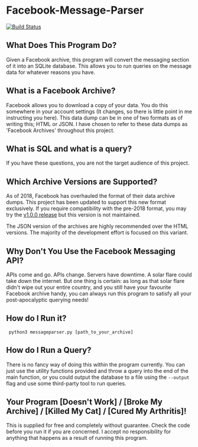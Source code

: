 # Facebook-Message-Parser
[![Build Status](https://api.travis-ci.com/mikegreen1995/Facebook-Message-Parser.svg?branch=master)](https://travis-ci.com/mikegreen1995/Facebook-Message-Parser)

## What Does This Program Do?
Given a Facebook archive, this program will convert the messaging section of it into an SQLite database. This allows you to run queries on the message data for whatever reasons you have.

## What is a Facebook Archive?
Facebook allows you to download a copy of your data. You do this somewhere in your account settings (It changes, so there is little point in me instructing you here). This data dump can be in one of two formats as of writing this; HTML or JSON. I have chosen to refer to these data dumps as 'Facebook Archives' throughout this project.

## What is SQL and what is a query?
If you have these questions, you are not the target audience of this project.

## Which Archive Versions are Supported?
As of 2018, Facebook has overhauled the format of their data archive dumps. This project has been updated to support this new format exclusively. If you require compatibility with the pre-2018 format, you may try the [v1.0.0 release](https://github.com/mikegreen1995/Facebook-Message-Parser/releases/tag/v1.0.0) but this version is not maintained.

The JSON version of the archives are highly recommended over the HTML versions. The majority of the development effort is focused on this variant.

## Why Don't You Use the Facebook Messaging API?
APIs come and go. APIs change. Servers have downtime. A solar flare could take down the internet. But one thing is certain: as long as that solar flare didn't wipe out your entire country, and you still have your favourite Facebook archive handy, you can always run this program to satisfy all your post-apocalyptic querying needs!

## How do I Run it? 
``` python3 messageparser.py [path_to_your_archive]```

## How do I Run a Query?
There is no fancy way of doing this within the program currently. You can just use the utility functions provided and throw a query into the end of the main function, or you could output the database to a file using the `--output` flag and use some third-party tool to run queries.

## Your Program [Doesn't Work] / [Broke My Archive] / [Killed My Cat] / [Cured My Arthritis]!
This is supplied for free and completely without guarantee. Check the code before you run it if you are concerned. I accept no responsibility for anything that happens as a result of running this program.